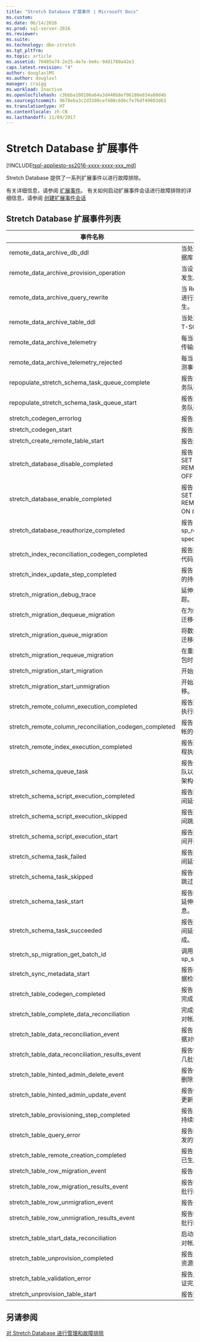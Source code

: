 ```yaml
---
title: "Stretch Database 扩展事件 | Microsoft Docs"
ms.custom: 
ms.date: 06/14/2016
ms.prod: sql-server-2016
ms.reviewer: 
ms.suite: 
ms.technology: dbe-stretch
ms.tgt_pltfrm: 
ms.topic: article
ms.assetid: 70485e74-2e25-4e7e-be6c-9dd1780a42e3
caps.latest.revision: "4"
author: douglaslMS
ms.author: douglasl
manager: craigg
ms.workload: Inactive
ms.openlocfilehash: c3bbba100106a64a3d448b8ef06180e834a80d4b
ms.sourcegitcommit: 9678eba3c2d3100cef408c69bcfe76df49803d63
ms.translationtype: HT
ms.contentlocale: zh-CN
ms.lasthandoff: 11/09/2017
---
```

# <a name="extended-events-for-stretch-database"></a>Stretch Database 扩展事件
[!INCLUDE[tsql-appliesto-ss2016-xxxx-xxxx-xxx_md](../../includes/tsql-appliesto-ss2016-xxxx-xxxx-xxx-md.md)]

Stretch Database 提供了一系列扩展事件以进行故障排除。  
  
有关详细信息，请参阅 [扩展事件](../../relational-databases/extended-events/extended-events.md)。 有关如何启动扩展事件会话进行故障排除的详细信息，请参阅 [创建扩展事件会话](http://msdn.microsoft.com/library/34b1e95a-a80e-4aca-9201-abde47f2ca74)  
  
## <a name="list-of-extended-events-for-stretch-database"></a>Stretch Database 扩展事件列表  
  
事件名称|事件说明   
---------|---------  
remote_data_archive_db_ddl|当处理用于延伸数据的数据库 T-SQL ddl 时发生。  
remote_data_archive_provision_operation|当设置操作开始或结束时发生。  
remote_data_archive_query_rewrite|当 RelOp_Get 在查询重写进行延伸期间被替换时发生。  
remote_data_archive_table_ddl|当处理用于延伸数据的表 T-SQL ddl 时发生。  
remote_data_archive_telemetry|每当本地系统将遥测事件传输给 Azure DB 时发生。  
remote_data_archive_telemetry_rejected|每当 AzureDB Stretch 遥测事件被拒绝时发生  
repopulate_stretch_schema_task_queue_complete|报告重新填充延伸架构任务队列完成。  
repopulate_stretch_schema_task_queue_start|报告重新填充延伸架构任务队列启动。  
stretch_codegen_errorlog|报告从代码生成器的输出  
stretch_codegen_start|报告延伸代码生成开始  
stretch_create_remote_table_start|报告远程表创建开始  
stretch_database_disable_completed|报告 ALTER DATABASE SET REMOTE_DATA_ARCHIVE OFF 命令完成  
stretch_database_enable_completed|报告 ALTER DATABASE SET REMOTE_DATA_ARCHIVE ON 命令完成  
stretch_database_reauthorize_completed|报告 sp_rda_reauthorize_db spec proc 完成  
stretch_index_reconciliation_codegen_completed|报告延伸远程索引操作的代码生成完成  
stretch_index_update_step_completed|报告已延伸索引更新操作的持续时间  
stretch_migration_debug_trace|延伸迁移操作的调试跟踪。  
stretch_migration_dequeue_migration|在为数据库取消排队延伸迁移任务时引发事件。  
stretch_migration_queue_migration|将数据包排队，以便开始迁移数据库和对象。  
stretch_migration_requeue_migration|在重新排队延伸迁移任务包时引发事件。  
stretch_migration_start_migration|开始迁移数据库和对象。  
stretch_migration_start_unmigration|开始取消数据库和对象迁移。  
stretch_remote_column_execution_completed|报告延伸列生成代码远程执行的完成  
stretch_remote_column_reconciliation_codegen_completed|报告已完成延伸远程列对帐的代码生成  
stretch_remote_index_execution_completed|报告延伸索引生成代码远程执行的完成  
stretch_schema_queue_task|报告何时对数据包进行排队以处理数据库和对象的架构任务。  
stretch_schema_script_execution_completed|报告延伸架构任务处理期间延伸脚本执行完成。  
stretch_schema_script_execution_skipped|报告延伸架构任务处理期间跳过延伸脚本执行。  
stretch_schema_script_execution_start|报告延伸架构任务处理期间开始执行延伸脚本。  
stretch_schema_task_failed|报告延伸架构任务执行期间延伸架构函数失败。  
stretch_schema_task_skipped|报告在延伸架构函数期间跳过了延伸架构任务。  
stretch_schema_task_start|报告在延伸架构任务期间延伸架构函数的开始信息。  
stretch_schema_task_succeeded|报告延伸架构任务执行期间延伸架构函数成功完成。  
stretch_sp_migration_get_batch_id|调用 sp_stretch_get_batch_id  
stretch_sync_metadata_start|报告在迁移任务期间元数据检查的开始。  
stretch_table_codegen_completed|报告已延伸表的代码生成完成  
stretch_table_complete_data_reconciliation|完成数据库和对象的数据对帐。  
stretch_table_data_reconciliation_event|报告已完成一系列行的数据对帐  
stretch_table_data_reconciliation_results_event|报告错误或已成功完成好几批行的数据对帐  
stretch_table_hinted_admin_delete_event|报告使用管理提示的延伸删除 DML 操作的执行情况  
stretch_table_hinted_admin_update_event|报告使用管理提示的延伸更新 DML 操作的执行情况  
stretch_table_provisioning_step_completed|报告已延伸表设置操作的持续时间  
stretch_table_query_error|报告在重写延伸查询时引发的错误  
stretch_table_remote_creation_completed|报告为已延伸表远程执行已生成代码完成  
stretch_table_row_migration_event|报告一批行迁移完成  
stretch_table_row_migration_results_event|报告错误或成功完成若干批行的迁移  
stretch_table_row_unmigration_event|报告一批行取消迁移完成  
stretch_table_row_unmigration_results_event|报告错误或成功完成若干批行的取消迁移  
stretch_table_start_data_reconciliation|启动数据库和对象的数据对帐。  
stretch_table_unprovision_completed|报告为未延伸表删除本地资源完成  
stretch_table_validation_error|报告用户启用延伸时表验证完成  
stretch_unprovision_table_start|报告延伸表取消设置开始  
  
## <a name="see-also"></a>另请参阅  
[对 Stretch Database 进行管理和故障排除](../../sql-server/stretch-database/manage-and-troubleshoot-stretch-database.md)  

